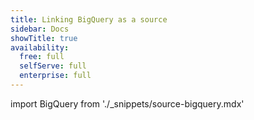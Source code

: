 ```yaml
---
title: Linking BigQuery as a source
sidebar: Docs
showTitle: true
availability:
  free: full
  selfServe: full
  enterprise: full
---
```


import BigQuery from './_snippets/source-bigquery.mdx'

<BigQuery />